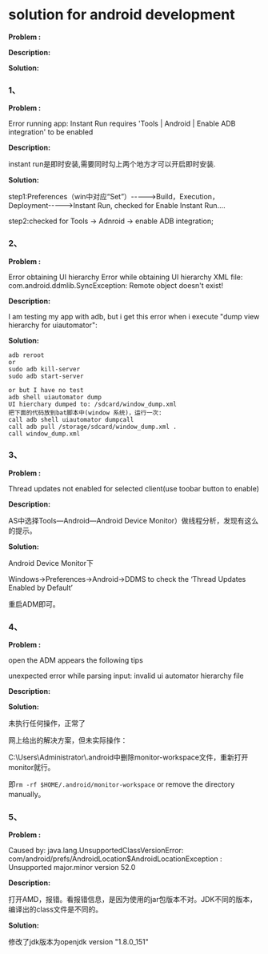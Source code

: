 # solution for android development 

**Problem :**

**Description:**

**Solution:**

### 1、

**Problem :**

Error running app: Instant Run requires 'Tools | Android | Enable ADB integration' to be enabled

**Description:**

instant run是即时安装,需要同时勾上两个地方才可以开启即时安装.

**Solution:**

step1:Preferences（win中对应“Set”）----->Build，Execution，Deployment----->Instant Run, checked for Enable Instant Run....

step2:checked for Tools -> Adnroid -> enable ADB integration;

### 2、

**Problem :**

Error obtaining UI hierarchy
Error while obtaining UI hierarchy XML file: com.android.ddmlib.SyncException: Remote object doesn't exist!

**Description:**

I am testing my app with adb, but i get this error when i execute "dump view hierarchy for uiautomator":

**Solution:**

```
adb reroot
or 
sudo adb kill-server
sudo adb start-server

or but I have no test
adb shell uiautomator dump
UI hierchary dumped to: /sdcard/window_dump.xml
把下面的代码放到bat脚本中(window 系统)，运行一次:
call adb shell uiautomator dumpcall 
call adb pull /storage/sdcard/window_dump.xml .
call window_dump.xml
```

### 3、

**Problem :**

Thread updates not enabled for selected client(use toobar button to enable)

**Description:**

AS中选择Tools—Android—Android Device Monitor）做线程分析，发现有这么的提示。

**Solution:**

Android Device Monitor下

Windows->Preferences->Android->DDMS to check the ‘Thread Updates 
Enabled by Default’

重启ADM即可。

### 4、

**Problem :**

open the ADM appears the following tips

unexpected error while parsing input: invalid ui automator hierarchy file

**Description:**

**Solution:**

未执行任何操作，正常了

网上给出的解决方案，但未实际操作：

C:\Users\Administrator\\.android中删除monitor-workspace文件，重新打开monitor就行。

即`rm -rf $HOME/.android/monitor-workspace` or remove the directory manually。

### 5、

**Problem :**

Caused by: java.lang.UnsupportedClassVersionError: com/android/prefs/AndroidLocation$AndroidLocationException : Unsupported major.minor version 52.0

**Description:**

打开AMD，报错。看报错信息，是因为使用的jar包版本不对。JDK不同的版本，编译出的class文件是不同的。

**Solution:**

修改了jdk版本为openjdk version "1.8.0_151"
